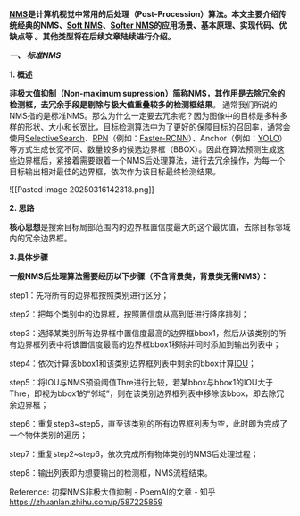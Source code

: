 


**[NMS](https://zhida.zhihu.com/search?content_id=218629256&content_type=Article&match_order=1&q=NMS&zhida_source=entity)是计算机视觉中常用的后处理（Post-Procession）算法。本文主要介绍传统经典的NMS、[Soft NMS](https://zhida.zhihu.com/search?content_id=218629256&content_type=Article&match_order=1&q=Soft+NMS&zhida_source=entity)、[Softer NMS](https://zhida.zhihu.com/search?content_id=218629256&content_type=Article&match_order=1&q=Softer+NMS&zhida_source=entity)的应用场景、基本原理、实现代码、优缺点等 。其他类型将在后续文章陆续进行介绍。**

  
_**一、 标准NMS**_

**1. 概述**

**非极大值抑制（Non-maximum supression）简称NMS，其作用是去除冗余的检测框，去冗余手段是剔除与极大值重叠较多的检测框结果**。 通常我们所说的NMS指的是标准NMS。那么为什么一定要去冗余呢？因为图像中的目标是多种多样的形状、大小和长宽比，目标检测算法中为了更好的保障目标的召回率，通常会使用[SelectiveSearch](https://zhida.zhihu.com/search?content_id=218629256&content_type=Article&match_order=1&q=SelectiveSearch&zhida_source=entity)、[RPN](https://zhida.zhihu.com/search?content_id=218629256&content_type=Article&match_order=1&q=RPN&zhida_source=entity)（例如：[Faster-RCNN](https://zhida.zhihu.com/search?content_id=218629256&content_type=Article&match_order=1&q=Faster-RCNN&zhida_source=entity)）、Anchor（例如：[YOLO](https://zhida.zhihu.com/search?content_id=218629256&content_type=Article&match_order=1&q=YOLO&zhida_source=entity)）等方式生成长宽不同、数量较多的候选边界框（BBOX）。因此在算法预测生成这些边界框后，紧接着需要跟着一个NMS后处理算法，进行去冗余操作，为每一个目标输出相对最佳的边界框，依次作为该目标最终检测结果。

![[Pasted image 20250316142318.png]]

**2. 思路**

**核心思想**是搜索目标局部范围内的边界框置信度最大的这个最优值，去除目标邻域内的冗余边界框。

**3.具体步骤**

**一般NMS后处理算法需要经历以下步骤（不含背景类，背景类无需NMS）：**

step1：先将所有的边界框按照类别进行区分；

step2：把每个类别中的边界框，按照置信度从高到低进行降序排列；

step3：选择某类别所有边界框中置信度最高的边界框bbox1，然后从该类别的所有边界框列表中将该置信度最高的边界框bbox1移除并同时添加到输出列表中；

step4：依次计算该bbox1和该类别边界框列表中剩余的bbox计算[IOU](https://zhida.zhihu.com/search?content_id=218629256&content_type=Article&match_order=1&q=IOU&zhida_source=entity)；

step5：将IOU与NMS预设阈值Thre进行比较，若某bbox与bbox1的IOU大于Thre，即视为bbox1的“邻域”，则在该类别边界框列表中移除该bbox，即去除冗余边界框；

step6：重复step3~step5，直至该类别的所有边界框列表为空，此时即为完成了一个物体类别的遍历；

step7：重复step2~step6，依次完成所有物体类别的NMS后处理过程；

step8：输出列表即为想要输出的检测框，NMS流程结束。












Reference: 
初探NMS非极大值抑制 - PoemAI的文章 - 知乎
https://zhuanlan.zhihu.com/p/587225859

